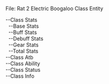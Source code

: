 File: Rat 2 Electric Boogaloo
Class Entity

--Class Stats<br/>
&nbsp;&nbsp;--Base Stats<br/>
&nbsp;&nbsp;--Buff Stats<br/>
&nbsp;&nbsp;--Debuff Stats<br/>
&nbsp;&nbsp;--Gear Stats<br/>
&nbsp;&nbsp;--Total Stats<br/>
--Class Atb<br/>
--Class Ability<br/>
--Class Status<br/>
--Class Info<br/>
